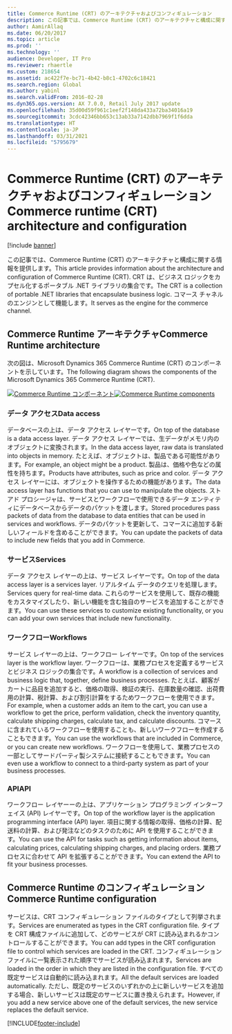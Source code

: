 ```yaml
---
title: Commerce Runtime (CRT) のアーキテクチャおよびコンフィギュレーション
description: この記事では、Commerce Runtime (CRT) のアーキテクチャと構成に関する情報を提供します。
author: AamirAllaq
ms.date: 06/20/2017
ms.topic: article
ms.prod: ''
ms.technology: ''
audience: Developer, IT Pro
ms.reviewer: rhaertle
ms.custom: 218654
ms.assetid: ac422f7e-bc71-4b42-b8c1-4702c6c18421
ms.search.region: Global
ms.author: yabinl
ms.search.validFrom: 2016-02-28
ms.dyn365.ops.version: AX 7.0.0, Retail July 2017 update
ms.openlocfilehash: 35d00d59f961c1eef2f148da433a72ba34016a19
ms.sourcegitcommit: 3cdc42346bb653c13ab33a7142dbb7969f1f6dda
ms.translationtype: HT
ms.contentlocale: ja-JP
ms.lasthandoff: 03/31/2021
ms.locfileid: "5795679"
---
```

# <a name="commerce-runtime-crt-architecture-and-configuration"></a><span data-ttu-id="02333-103">Commerce Runtime (CRT) のアーキテクチャおよびコンフィギュレーション</span><span class="sxs-lookup"><span data-stu-id="02333-103">Commerce runtime (CRT) architecture and configuration</span></span>

[!include [banner](../includes/banner.md)]

<span data-ttu-id="02333-104">この記事では、Commerce Runtime (CRT) のアーキテクチャと構成に関する情報を提供します。</span><span class="sxs-lookup"><span data-stu-id="02333-104">This article provides information about the architecture and configuration of Commerce Runtime (CRT).</span></span> <span data-ttu-id="02333-105">CRT は、ビジネス ロジックをカプセル化するポータブル .NET ライブラリの集合です。</span><span class="sxs-lookup"><span data-stu-id="02333-105">The CRT is a collection of portable .NET libraries that encapsulate business logic.</span></span> <span data-ttu-id="02333-106">コマース チャネルのエンジンとして機能します。</span><span class="sxs-lookup"><span data-stu-id="02333-106">It serves as the engine for the commerce channel.</span></span> 

## <a name="commerce-runtime-architecture"></a><span data-ttu-id="02333-107">Commerce Runtime アーキテクチャ</span><span class="sxs-lookup"><span data-stu-id="02333-107">Commerce Runtime architecture</span></span>

<span data-ttu-id="02333-108">次の図は、Microsoft Dynamics 365 Commerce Runtime (CRT) のコンポーネントを示しています。</span><span class="sxs-lookup"><span data-stu-id="02333-108">The following diagram shows the components of the Microsoft Dynamics 365 Commerce Runtime (CRT).</span></span> 

<span data-ttu-id="02333-109">[![Commerce Runtime コンポーネント](./media/crt-architecture-1024x793.jpg)](./media/crt-architecture.jpg)</span><span class="sxs-lookup"><span data-stu-id="02333-109">[![Commerce Runtime components](./media/crt-architecture-1024x793.jpg)](./media/crt-architecture.jpg)</span></span>

### <a name="data-access"></a><span data-ttu-id="02333-110">データ アクセス</span><span class="sxs-lookup"><span data-stu-id="02333-110">Data access</span></span>

<span data-ttu-id="02333-111">データベースの上は、データ アクセス レイヤーです。</span><span class="sxs-lookup"><span data-stu-id="02333-111">On top of the database is a data access layer.</span></span> <span data-ttu-id="02333-112">データ アクセス レイヤーでは、生データがメモリ内のオブジェクトに変換されます。</span><span class="sxs-lookup"><span data-stu-id="02333-112">In the data access layer, raw data is translated into objects in memory.</span></span> <span data-ttu-id="02333-113">たとえば、オブジェクトは、製品である可能性があります。</span><span class="sxs-lookup"><span data-stu-id="02333-113">For example, an object might be a product.</span></span> <span data-ttu-id="02333-114">製品は、価格や色などの属性を持ちます。</span><span class="sxs-lookup"><span data-stu-id="02333-114">Products have attributes, such as price and color.</span></span> <span data-ttu-id="02333-115">データ アクセス レイヤーには、オブジェクトを操作するための機能があります。</span><span class="sxs-lookup"><span data-stu-id="02333-115">The data access layer has functions that you can use to manipulate the objects.</span></span> <span data-ttu-id="02333-116">ストアド プロシージャは、サービスとワークフローで使用できるデータ エンティティにデータベースからデータのパケットを渡します。</span><span class="sxs-lookup"><span data-stu-id="02333-116">Stored procedures pass packets of data from the database to data entities that can be used in services and workflows.</span></span> <span data-ttu-id="02333-117">データのパケットを更新して、コマースに追加する新しいフィールドを含めることができます。</span><span class="sxs-lookup"><span data-stu-id="02333-117">You can update the packets of data to include new fields that you add in Commerce.</span></span>

### <a name="services"></a><span data-ttu-id="02333-118">サービス</span><span class="sxs-lookup"><span data-stu-id="02333-118">Services</span></span>

<span data-ttu-id="02333-119">データ アクセス レイヤーの上は、サービス レイヤーです。</span><span class="sxs-lookup"><span data-stu-id="02333-119">On top of the data access layer is a services layer.</span></span> <span data-ttu-id="02333-120">リアルタイム データのクエリを処理します。</span><span class="sxs-lookup"><span data-stu-id="02333-120">Services query for real-time data.</span></span> <span data-ttu-id="02333-121">これらのサービスを使用して、既存の機能をカスタマイズしたり、新しい機能を含む独自のサービスを追加することができます。</span><span class="sxs-lookup"><span data-stu-id="02333-121">You can use these services to customize existing functionality, or you can add your own services that include new functionality.</span></span>

### <a name="workflows"></a><span data-ttu-id="02333-122">ワークフロー</span><span class="sxs-lookup"><span data-stu-id="02333-122">Workflows</span></span>

<span data-ttu-id="02333-123">サービス レイヤーの上は、ワークフロー レイヤーです。</span><span class="sxs-lookup"><span data-stu-id="02333-123">On top of the services layer is the workflow layer.</span></span> <span data-ttu-id="02333-124">ワークフローは、業務プロセスを定義するサービスとビジネス ロジックの集合です。</span><span class="sxs-lookup"><span data-stu-id="02333-124">A workflow is a collection of services and business logic that, together, define business processes.</span></span> <span data-ttu-id="02333-125">たとえば、顧客がカートに品目を追加すると、価格の取得、検証の実行、在庫数量の確認、出荷費用の計算、税計算、および割引計算をするためワークフローを使用できます。</span><span class="sxs-lookup"><span data-stu-id="02333-125">For example, when a customer adds an item to the cart, you can use a workflow to get the price, perform validation, check the inventory quantity, calculate shipping charges, calculate tax, and calculate discounts.</span></span> <span data-ttu-id="02333-126">コマースに含まれているワークフローを使用することも、新しいワークフローを作成することもできます。</span><span class="sxs-lookup"><span data-stu-id="02333-126">You can use the workflows that are included in Commerce, or you can create new workflows.</span></span> <span data-ttu-id="02333-127">ワークフローを使用して、業務プロセスの一部としてサードパーティ製システムに接続することもできます。</span><span class="sxs-lookup"><span data-stu-id="02333-127">You can even use a workflow to connect to a third-party system as part of your business processes.</span></span>

### <a name="api"></a><span data-ttu-id="02333-128">API</span><span class="sxs-lookup"><span data-stu-id="02333-128">API</span></span>

<span data-ttu-id="02333-129">ワークフロー レイヤーーの上は、アプリケーション プログラミング インターフェイス (API) レイヤーです。</span><span class="sxs-lookup"><span data-stu-id="02333-129">On top of the workflow layer is the application programming interface (API) layer.</span></span> <span data-ttu-id="02333-130">項目に関する情報の取得、価格の計算、配送料の計算、および発注などのタスクのために API を使用することができます。</span><span class="sxs-lookup"><span data-stu-id="02333-130">You can use the API for tasks such as getting information about items, calculating prices, calculating shipping charges, and placing orders.</span></span> <span data-ttu-id="02333-131">業務プロセスに合わせて API を拡張することができます。</span><span class="sxs-lookup"><span data-stu-id="02333-131">You can extend the API to fit your business processes.</span></span>

## <a name="commerce-runtime-configuration"></a><span data-ttu-id="02333-132">Commerce Runtime のコンフィギュレーション</span><span class="sxs-lookup"><span data-stu-id="02333-132">Commerce Runtime configuration</span></span>

<span data-ttu-id="02333-133">サービスは、CRT コンフィギュレーション ファイルのタイプとして列挙されます。</span><span class="sxs-lookup"><span data-stu-id="02333-133">Services are enumerated as types in the CRT configuration file.</span></span> <span data-ttu-id="02333-134">タイプを CRT 構成ファイルに追加して、どのサービスが CRT に読み込まれるかコントロールすることができます。</span><span class="sxs-lookup"><span data-stu-id="02333-134">You can add types in the CRT configuration file to control which services are loaded in the CRT.</span></span> <span data-ttu-id="02333-135">コンフィギュレーション ファイルに一覧表示された順序でサービスが読み込まれます。</span><span class="sxs-lookup"><span data-stu-id="02333-135">Services are loaded in the order in which they are listed in the configuration file.</span></span> <span data-ttu-id="02333-136">すべての既定サービスは自動的に読み込まれます。</span><span class="sxs-lookup"><span data-stu-id="02333-136">All the default services are loaded automatically.</span></span> <span data-ttu-id="02333-137">ただし、既定のサービスのいずれかの上に新しいサービスを追加する場合、新しいサービスは既定のサービスに置き換えられます。</span><span class="sxs-lookup"><span data-stu-id="02333-137">However, if you add a new service above one of the default services, the new service replaces the default service.</span></span>

[!INCLUDE[footer-include](../../includes/footer-banner.md)]
